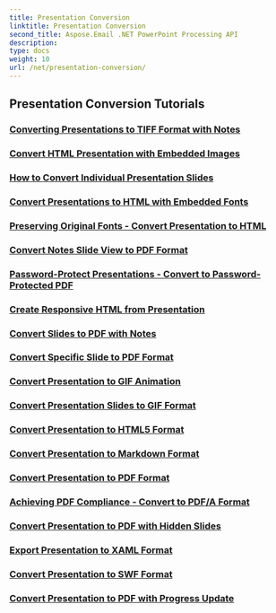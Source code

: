 ```yaml
---
title: Presentation Conversion
linktitle: Presentation Conversion
second_title: Aspose.Email .NET PowerPoint Processing API
description: 
type: docs
weight: 10
url: /net/presentation-conversion/
---
```


## Presentation Conversion Tutorials
### [Converting Presentations to TIFF Format with Notes](./converting-presentations-to-tiff-format-with-notes/)
### [Convert HTML Presentation with Embedded Images](./convert-html-presentation-with-embedded-images/)
### [How to Convert Individual Presentation Slides](./how-to-convert-individual-presentation-slides/)
### [Convert Presentations to HTML with Embedded Fonts](./convert-presentations-to-html-with-embedded-fonts/)
### [Preserving Original Fonts -  Convert Presentation to HTML](./preserving-original-fonts-convert-presentation-to-html/)
### [Convert Notes Slide View to PDF Format](./convert-notes-slide-view-to-pdf-format/)
### [Password-Protect Presentations -  Convert to Password-Protected PDF](./password-protect-presentations-convert-to-password-protected-pdf/)
### [Create Responsive HTML from Presentation](./create-responsive-html-from-presentation/)
### [Convert Slides to PDF with Notes](./convert-slides-to-pdf-with-notes/)
### [Convert Specific Slide to PDF Format](./convert-specific-slide-to-pdf-format/)
### [Convert Presentation to GIF Animation](./convert-presentation-to-gif-animation/)
### [Convert Presentation Slides to GIF Format](./convert-presentation-slides-to-gif-format/)
### [Convert Presentation to HTML5 Format](./convert-presentation-to-html5-format/)
### [Convert Presentation to Markdown Format](./convert-presentation-to-markdown-format/)
### [Convert Presentation to PDF Format](./convert-presentation-to-pdf-format/)
### [Achieving PDF Compliance -  Convert to PDF/A Format](./achieving-pdf-compliance-convert-to-pdf-a-format/)
### [Convert Presentation to PDF with Hidden Slides](./convert-presentation-to-pdf-with-hidden-slides/)
### [Export Presentation to XAML Format](./export-presentation-to-xaml-format/)
### [Convert Presentation to SWF Format](./convert-presentation-to-swf-format/)
### [Convert Presentation to PDF with Progress Update](./convert-presentation-to-pdf-with-progress-update/)